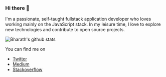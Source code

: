 ### Hi there 👋

I'm a passionate, self-taught fullstack application developer who loves working mainly on the JavaScript stack. In my leisure time, I love to explore new technologies and contribute to open source projects.

![Bharath's github stats](https://github-readme-stats.vercel.app/api?username=bharathvaj1995&show_icons=true&title_color=fff&icon_color=79ff97&text_color=9f9f9f&bg_color=151515)

You can find me on

- [Twitter](https://twitter.com/bharathvaj1995)
- [Medium](https://medium.com/@bharathvaj_ganesan)
- [Stackoverflow](https://stackoverflow.com/users/6906028/bharathvaj-ganesan)
